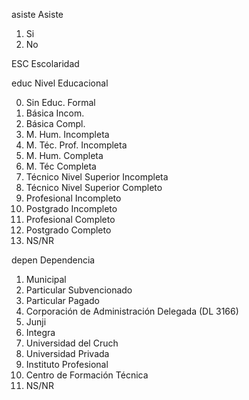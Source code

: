 asiste	Asiste

1. Si
2. No

ESC	Escolaridad

educ	Nivel Educacional

0. Sin Educ. Formal
1. Básica Incom.
2. Básica Compl.
3. M. Hum. Incompleta
4. M. Téc. Prof. Incompleta
5. M. Hum. Completa
6. M. Téc Completa
7. Técnico Nivel Superior Incompleta
8. Técnico Nivel Superior Completo
9. Profesional Incompleto
10. Postgrado Incompleto
11. Profesional Completo
12. Postgrado Completo
99. NS/NR

depen	Dependencia

1. Municipal
2. Particular Subvencionado
3. Particular Pagado
4. Corporación de Administración Delegada (DL 3166)
5. Junji
6. Integra
8. Universidad del Cruch
9. Universidad Privada
10. Instituto Profesional
11. Centro de Formación Técnica
99. NS/NR

